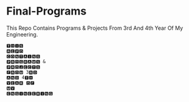# Final-Programs
 This Repo Contains Programs & Projects From 3rd And 4th Year Of My Engineering.
 ```
🆃🅷🅸🆂
🆁🅴🅿🅾 
🅲🅾🅽🆃🅰🅸🅽🆂 
🅿🆁🅾🅶🆁🅰🅼🆂 & 
🅿🆁🅾🅹🅴🅲🆃🆂 
🅵🆁🅾🅼 3🆁🅳 
🅰🅽🅳 4🆃🅷 
🆈🅴🅰🆁 🅾🅵 
🅼🆈
🅴🅽🅶🅸🅽🅴🅴🆁🅸🅽🅶
```
